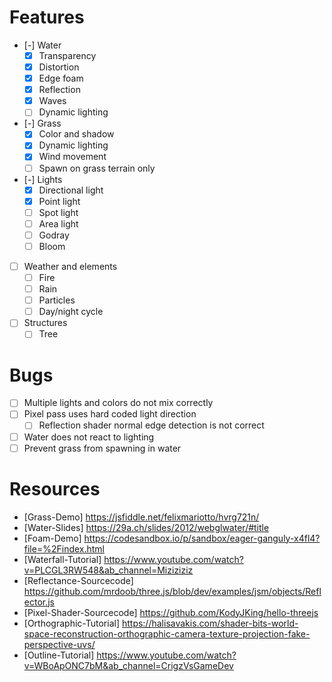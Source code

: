 # Features

- [-] Water
  - [x] Transparency
  - [x] Distortion
  - [x] Edge foam
  - [x] Reflection
  - [x] Waves
  - [ ] Dynamic lighting
- [-] Grass
  - [x] Color and shadow
  - [x] Dynamic lighting
  - [x] Wind movement
  - [ ] Spawn on grass terrain only
- [-] Lights
  - [x] Directional light
  - [x] Point light
  - [ ] Spot light
  - [ ] Area light
  - [ ] Godray
  - [ ] Bloom
- [ ] Weather and elements
  - [ ] Fire
  - [ ] Rain
  - [ ] Particles
  - [ ] Day/night cycle
- [ ] Structures
  - [ ] Tree

# Bugs

- [ ] Multiple lights and colors do not mix correctly
- [ ] Pixel pass uses hard coded light direction
  - [ ] Reflection shader normal edge detection is not correct
- [ ] Water does not react to lighting
- [ ] Prevent grass from spawning in water

# Resources

- [Grass-Demo] https://jsfiddle.net/felixmariotto/hvrg721n/
- [Water-Slides] https://29a.ch/slides/2012/webglwater/#title
- [Foam-Demo] https://codesandbox.io/p/sandbox/eager-ganguly-x4fl4?file=%2Findex.html
- [Waterfall-Tutorial] https://www.youtube.com/watch?v=PLCGL3RW548&ab_channel=Miziziziz
- [Reflectance-Sourcecode] https://github.com/mrdoob/three.js/blob/dev/examples/jsm/objects/Reflector.js
- [Pixel-Shader-Sourcecode] https://github.com/KodyJKing/hello-threejs
- [Orthographic-Tutorial] https://halisavakis.com/shader-bits-world-space-reconstruction-orthographic-camera-texture-projection-fake-perspective-uvs/
- [Outline-Tutorial] https://www.youtube.com/watch?v=WBoApONC7bM&ab_channel=CrigzVsGameDev
